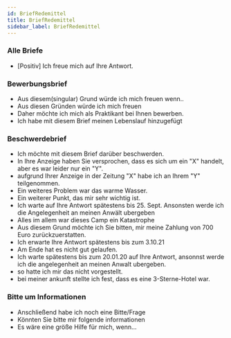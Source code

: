```yaml
---
id: BriefRedemittel
title: BriefRedemittel
sidebar_label: BriefRedemittel
---
```


### Alle Briefe

- [Positiv] Ich freue mich auf Ihre Antwort.

### Bewerbungsbrief

- Aus diesem(singular) Grund würde ich mich freuen wenn..
- Aus diesen Gründen würde ich mich freuen
- Daher möchte ich mich als Praktikant bei Ihnen bewerben.
- Ich habe mit diesem Brief meinen Lebenslauf hinzugefügt

### Beschwerdebrief

- Ich möchte mit diesem Brief darüber beschwerden.
- In Ihre Anzeige haben Sie versprochen, dass es sich um ein "X" handelt, aber es war leider nur ein "Y".
- aufgrund Ihrer Anzeige in der Zeitung "X" habe ich an Ihrem "Y" teilgenommen.
- Ein weiteres Problem war das warme Wasser.
- Ein weiterer Punkt, das mir sehr wichtig ist.
- Ich warte auf Ihre Antwort spätestens bis 25. Sept.
  Ansonsten werde ich die Angelegenheit an meinen Anwält ubergeben
- Alles im allem war dieses Camp ein Katastrophe
- Aus diesem Grund möchte ich Sie bitten, mir meine Zahlung von 700 Euro zurückzuerstatten.
- Ich erwarte Ihre Antwort spätestens bis zum 3.10.21
- Am Ende hat es nicht gut gelaufen.
- Ich warte spätestens bis zum 20.01.20 auf Ihre Antwort, ansonnst werde ich die angelegenheit an
  meinen Anwalt ubergeben.
- so hatte ich mir das nicht vorgestellt.
- bei meiner ankunft stellte ich fest, dass es eine 3-Sterne-Hotel war.

### Bitte um Informationen

- Anschließend habe ich noch eine Bitte/Frage
- Könnten Sie bitte mir folgende informationen
- Es wäre eine größe Hilfe für mich, wenn...
